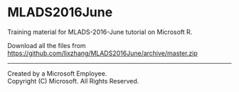 # MLADS2016June

Training material for MLADS-2016-June tutorial on Microsoft R. 

Download all the files from https://github.com/lixzhang/MLADS2016June/archive/master.zip

---
Created by a Microsoft Employee.  
Copyright (C) Microsoft. All Rights Reserved.
